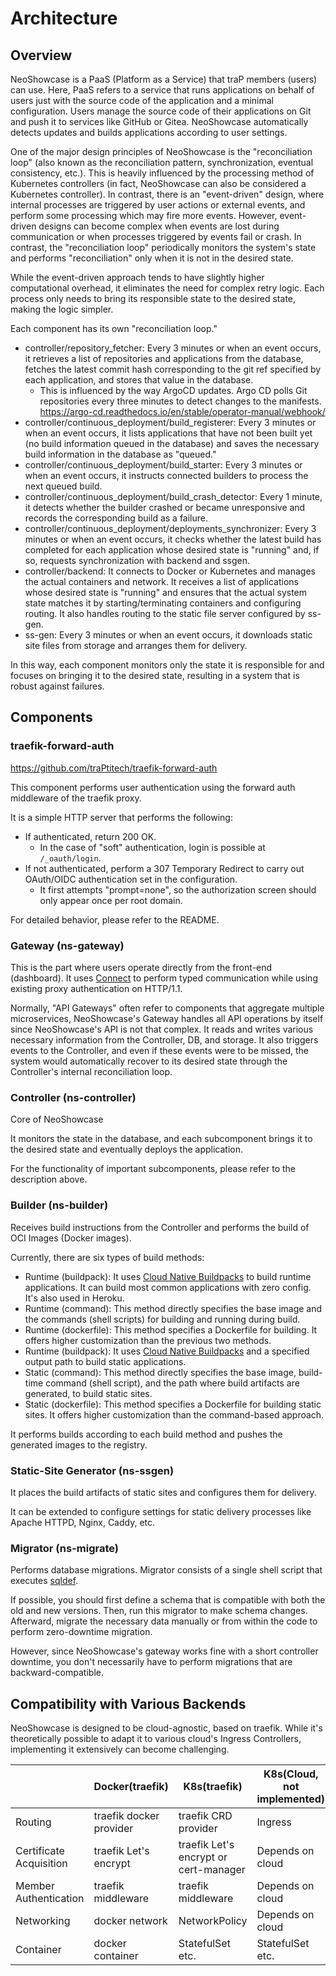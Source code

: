 # Architecture

## Overview

NeoShowcase is a PaaS (Platform as a Service) that traP members (users) can use.
Here, PaaS refers to a service that runs applications on behalf of users just with the source code of the application and a minimal configuration.
Users manage the source code of their applications on Git and push it to services like GitHub or Gitea.
NeoShowcase automatically detects updates and builds applications according to user settings.

One of the major design principles of NeoShowcase is the "reconciliation loop" (also known as the reconciliation pattern, synchronization, eventual consistency, etc.).
This is heavily influenced by the processing method of Kubernetes controllers (in fact, NeoShowcase can also be considered a Kubernetes controller).
In contrast, there is an "event-driven" design, where internal processes are triggered by user actions or external events, and perform some processing which may fire more events.
However, event-driven designs can become complex when events are lost during communication or when processes triggered by events fail or crash.
In contrast, the "reconciliation loop" periodically monitors the system's state and performs "reconciliation" only when it is not in the desired state.

While the event-driven approach tends to have slightly higher computational overhead, it eliminates the need for complex retry logic.
Each process only needs to bring its responsible state to the desired state, making the logic simpler.

Each component has its own "reconciliation loop."

- controller/repository_fetcher: Every 3 minutes or when an event occurs, it retrieves a list of repositories and applications from the database, fetches the latest commit hash corresponding to the git ref specified by each application, and stores that value in the database.
   - This is influenced by the way ArgoCD updates. Argo CD polls Git repositories every three minutes to detect changes to the manifests. https://argo-cd.readthedocs.io/en/stable/operator-manual/webhook/
- controller/continuous_deployment/build_registerer: Every 3 minutes or when an event occurs, it lists applications that have not been built yet (no build information queued in the database) and saves the necessary build information in the database as "queued."
- controller/continuous_deployment/build_starter: Every 3 minutes or when an event occurs, it instructs connected builders to process the next queued build.
- controller/continuous_deployment/build_crash_detector: Every 1 minute, it detects whether the builder crashed or became unresponsive and records the corresponding build as a failure.
- controller/continuous_deployment/deployments_synchronizer: Every 3 minutes or when an event occurs, it checks whether the latest build has completed for each application whose desired state is "running" and, if so, requests synchronization with backend and ssgen.
- controller/backend: It connects to Docker or Kubernetes and manages the actual containers and network. It receives a list of applications whose desired state is "running" and ensures that the actual system state matches it by starting/terminating containers and configuring routing. It also handles routing to the static file server configured by ss-gen.
- ss-gen: Every 3 minutes or when an event occurs, it downloads static site files from storage and arranges them for delivery.

In this way, each component monitors only the state it is responsible for and focuses on bringing it to the desired state, resulting in a system that is robust against failures.

## Components

### traefik-forward-auth

https://github.com/traPtitech/traefik-forward-auth

This component performs user authentication using the forward auth middleware of the traefik proxy.

It is a simple HTTP server that performs the following:

- If authenticated, return 200 OK.
   - In the case of "soft" authentication, login is possible at `/_oauth/login`.
- If not authenticated, perform a 307 Temporary Redirect to carry out OAuth/OIDC authentication set in the configuration.
   - It first attempts "prompt=none", so the authorization screen should only appear once per root domain.

For detailed behavior, please refer to the README.

### Gateway (ns-gateway)

This is the part where users operate directly from the front-end (dashboard).
It uses [Connect](https://connect.build/) to perform typed communication while using existing proxy authentication on HTTP/1.1.

Normally, "API Gateways" often refer to components that aggregate multiple microservices, NeoShowcase's Gateway handles all API operations by itself since NeoShowcase's API is not that complex.
It reads and writes various necessary information from the Controller, DB, and storage.
It also triggers events to the Controller, and even if these events were to be missed, the system would automatically recover to its desired state through the Controller's internal reconciliation loop.

### Controller (ns-controller)

Core of NeoShowcase

It monitors the state in the database, and each subcomponent brings it to the desired state and eventually deploys the application.

For the functionality of important subcomponents, please refer to the description above.

### Builder (ns-builder)

Receives build instructions from the Controller and performs the build of OCI Images (Docker images).

Currently, there are six types of build methods:

- Runtime (buildpack): It uses [Cloud Native Buildpacks](https://buildpacks.io/) to build runtime applications. It can build most common applications with zero config. It's also used in Heroku.
- Runtime (command): This method directly specifies the base image and the commands (shell scripts) for building and running during build.
- Runtime (dockerfile): This method specifies a Dockerfile for building. It offers higher customization than the previous two methods.
- Runtime (buildpack): It uses [Cloud Native Buildpacks](https://buildpacks.io/) and a specified output path to build static applications.
- Static (command): This method directly specifies the base image, build-time command (shell script), and the path where build artifacts are generated, to build static sites.
- Static (dockerfile): This method specifies a Dockerfile for building static sites. It offers higher customization than the command-based approach.

It performs builds according to each build method and pushes the generated images to the registry.

### Static-Site Generator (ns-ssgen)

It places the build artifacts of static sites and configures them for delivery.

It can be extended to configure settings for static delivery processes like Apache HTTPD, Nginx, Caddy, etc.

### Migrator (ns-migrate)

Performs database migrations.
Migrator consists of a single shell script that executes [sqldef](https://github.com/k0kubun/sqldef).

If possible, you should first define a schema that is compatible with both the old and new versions.
Then, run this migrator to make schema changes.
Afterward, migrate the necessary data manually or from within the code to perform zero-downtime migration.

However, since NeoShowcase's gateway works fine with a short controller downtime, you don't necessarily have to perform migrations that are backward-compatible.

## Compatibility with Various Backends

NeoShowcase is designed to be cloud-agnostic, based on traefik. While it's theoretically possible to adapt it to various cloud's Ingress Controllers, implementing it extensively can become challenging.

|           | Docker(traefik)         | K8s(traefik)                          | K8s(Cloud, not implemented)     |
|-----------|-------------------------|---------------------------------------|----------------|
| Routing   | traefik docker provider | traefik CRD provider                  | Ingress |
| Certificate Acquisition     | traefik Let's encrypt   | traefik Let's encrypt or cert-manager | Depends on cloud |
| Member Authentication      | traefik middleware      | traefik middleware                    | Depends on cloud        |
| Networking | docker network          | NetworkPolicy                         | Depends on cloud        |
| Container      | docker container        | StatefulSet etc.                        | StatefulSet etc. |
